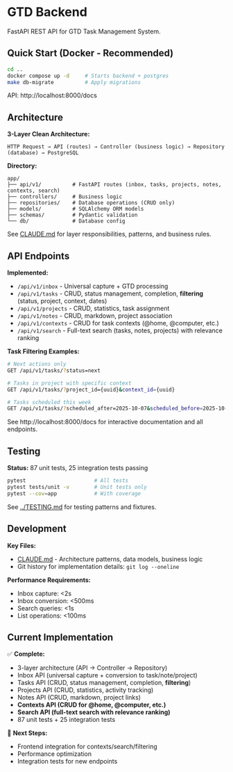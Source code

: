# GTD Backend

FastAPI REST API for GTD Task Management System.

## Quick Start (Docker - Recommended)

```bash
cd ..
docker compose up -d     # Starts backend + postgres
make db-migrate          # Apply migrations
```

API: http://localhost:8000/docs

## Architecture

**3-Layer Clean Architecture:**
```
HTTP Request → API (routes) → Controller (business logic) → Repository (database) → PostgreSQL
```

**Directory:**
```
app/
├── api/v1/          # FastAPI routes (inbox, tasks, projects, notes, contexts, search)
├── controllers/     # Business logic
├── repositories/    # Database operations (CRUD only)
├── models/          # SQLAlchemy ORM models
├── schemas/         # Pydantic validation
└── db/              # Database config
```

See [CLAUDE.md](CLAUDE.md) for layer responsibilities, patterns, and business rules.

## API Endpoints

**Implemented:**
- `/api/v1/inbox` - Universal capture + GTD processing
- `/api/v1/tasks` - CRUD, status management, completion, **filtering** (status, project, context, dates)
- `/api/v1/projects` - CRUD, statistics, task assignment
- `/api/v1/notes` - CRUD, markdown, project association
- `/api/v1/contexts` - CRUD for task contexts (@home, @computer, etc.)
- `/api/v1/search` - Full-text search (tasks, notes, projects) with relevance ranking

**Task Filtering Examples:**
```bash
# Next actions only
GET /api/v1/tasks/?status=next

# Tasks in project with specific context
GET /api/v1/tasks/?project_id={uuid}&context_id={uuid}

# Tasks scheduled this week
GET /api/v1/tasks/?scheduled_after=2025-10-07&scheduled_before=2025-10-13
```

See http://localhost:8000/docs for interactive documentation and all endpoints.

## Testing

**Status:** 87 unit tests, 25 integration tests passing

```bash
pytest                      # All tests
pytest tests/unit -v        # Unit tests only
pytest --cov=app            # With coverage
```

See [../TESTING.md](../TESTING.md) for testing patterns and fixtures.

## Development

**Key Files:**
- [CLAUDE.md](CLAUDE.md) - Architecture patterns, data models, business logic
- Git history for implementation details: `git log --oneline`

**Performance Requirements:**
- Inbox capture: <2s
- Inbox conversion: <500ms
- Search queries: <1s
- List operations: <100ms

## Current Implementation

✅ **Complete:**
- 3-layer architecture (API → Controller → Repository)
- Inbox API (universal capture + conversion to task/note/project)
- Tasks API (CRUD, status management, completion, **filtering**)
- Projects API (CRUD, statistics, activity tracking)
- Notes API (CRUD, markdown, project links)
- **Contexts API (CRUD for @home, @computer, etc.)**
- **Search API (full-text search with relevance ranking)**
- 87 unit tests + 25 integration tests

🚧 **Next Steps:**
- Frontend integration for contexts/search/filtering
- Performance optimization
- Integration tests for new endpoints
